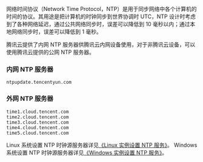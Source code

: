 网络时间协议（Network Time Protocol，NTP）是用于同步网络中各个计算机的时间的协议。其用途是把计算机的时钟同步到世界协调时 UTC，NTP 设计时考虑到了各种网络延迟，通过公共网络同步时，误差可以降低到 10 毫秒以内；通过本地网络同步时，误差可以降低到 1 毫秒。

腾讯云提供了内网 NTP 服务器供腾讯云内网设备使用，对于非腾讯云设备，可以使用腾讯云提供的公网 NTP 服务器。

### 内网 NTP 服务器

```
ntpupdate.tencentyun.com
```

### 外网 NTP 服务器

```
time1.cloud.tencent.com 
time2.cloud.tencent.com 
time3.cloud.tencent.com
time4.cloud.tencent.com
time5.cloud.tencent.com
```

Linux 系统设置 NTP 时钟源服务器详见[《Linux 实例设置 NTP 服务》](https://cloud.tencent.com/document/product/213/30393)。
Windows 系统设置 NTP 时钟源服务器详见[《Windows 实例设置 NTP 服务》](https://cloud.tencent.com/document/product/213/30394)。


